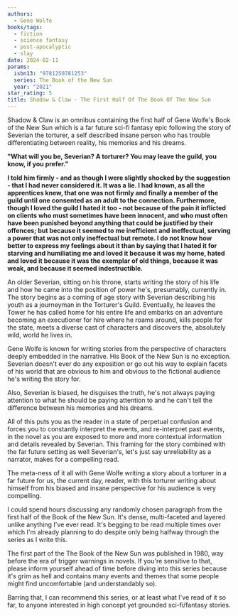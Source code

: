 ```yaml
---
authors:
  - Gene Wolfe
books/tags:
  - fiction
  - science fantasy
  - post-apocalyptic
  - slay
date: 2024-02-11
params:
  isbn13: "9781250781253"
  series: The Book of the New Sun
  year: "2021"
star_rating: 5
title: Shadow & Claw - The First Half Of The Book Of The New Sun
---
```


Shadow & Claw is an omnibus containing the first half of Gene Wolfe's Book of
the New Sun which is a far future sci-fi fantasy epic following the story of
Severian the torturer, a self described insane person who has trouble
differentiating between reality, his memories and his dreams.

<!--more-->

**"What will you be, Severian? A torturer? You may leave the guild, you know, if
you prefer."**

**I told him firmly - and as though I were slightly shocked by the suggestion -
that I had never considered it. It was a lie. I had known, as all the
apprentices knew, that one was not firmly and finally a member of the guild
until one consented as an adult to the connection. Furthermore, though I loved
the guild I hated it too - not because of the pain it inflicted on clients who
must sometimes have been innocent, and who must often have been punished beyond
anything that could be justified by their offences; but because it seemed to me
inefficient and ineffectual, serving a power that was not only ineffectual but
remote. I do not know how better to express my feelings about it than by saying
that I hated it for starving and humiliating me and loved it because it was my
home, hated and loved it because it was the exemplar of old things, because it
was weak, and because it seemed indestructible.**

An older Severian, sitting on his throne, starts writing the story of his life
and how he came into the position of power he's, presumably, currently in. The
story begins as a coming of age story with Severian describing his youth as a
journeyman in the Torturer's Guild. Eventually, he leaves the Tower he has
called home for his entire life and embarks on an adventure becoming an
executioner for hire where he roams around, kills people for the state, meets a
diverse cast of characters and discovers the, absolutely wild, world he lives
in.

Gene Wolfe is known for writing stories from the perspective of characters
deeply embedded in the narrative. His Book of the New Sun is no exception.
Severian doesn't ever do any exposition or go out his way to explain facets of
his world that are obvious to him and obvious to the fictional audience he's
writing the story for.

Also, Severian is biased, he disguises the truth, he's not always paying
attention to what he should be paying attention to and he can't tell the
difference between his memories and his dreams.

All of this puts you as the reader in a state of perpetual confusion and forces
you to constantly interpret the events, and re-interpret past events, in the
novel as you are exposed to more and more contextual information and details
revealed by Severian. This framing for the story combined with the far future
setting as well Severian's, let's just say unreliability as a narrator, makes
for a compelling read.

The meta-ness of it all with Gene Wolfe writing a story about a torturer in a
far future for us, the current day, reader, with this torturer writing about
himself from his biased and insane perspective for his audience is very
compelling.

I could spend hours discussing any randomly chosen paragraph from the first half
of the Book of the New Sun. It's dense, multi-faceted and layered unlike
anything I've ever read. It's begging to be read multiple times over which I'm
already planning to do despite only being halfway through the series as I write
this.

The first part of the The Book of the New Sun was published in 1980, way before
the era of trigger warnings in novels. If you're sensitive to that, please
inform yourself ahead of time before diving into this series because it's grim
as hell and contains many events and themes that some people might find
uncomfortable (and understandably so).

Barring that, I can recommend this series, or at least what I've read of it so
far, to anyone interested in high concept yet grounded sci-fi/fantasy stories.
